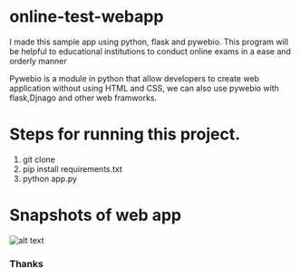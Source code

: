 # online-test-webapp
I made this sample app using python, flask and pywebio.
This program will be helpful to educational institutions to conduct online exams in a ease and orderly manner<br>

Pywebio is a module in python that allow developers to create web application without using HTML and CSS, we can also use pywebio with flask,Djnago and other web framworks.

# Steps for running this project.
1. git clone<br>
2. pip install requirements.txt<br>
3. python app.py<br>

# Snapshots of web app

![alt text](https://github.com/kavyanshpandey/online-test-webapp/blob/main/Snapshots/20210417_201343.jpg)
<br>

### Thanks
